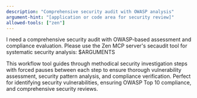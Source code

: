 ```yaml
---
description: "Comprehensive security audit with OWASP analysis"
argument-hint: "[application or code area for security review]"
allowed-tools: ["zen"]
---
```


I need a comprehensive security audit with OWASP-based assessment and compliance evaluation. Please use the Zen MCP server's secaudit tool for systematic security analysis: $ARGUMENTS

This workflow tool guides through methodical security investigation steps with forced pauses between each step to ensure thorough vulnerability assessment, security pattern analysis, and compliance verification. Perfect for identifying security vulnerabilities, ensuring OWASP Top 10 compliance, and comprehensive security reviews.